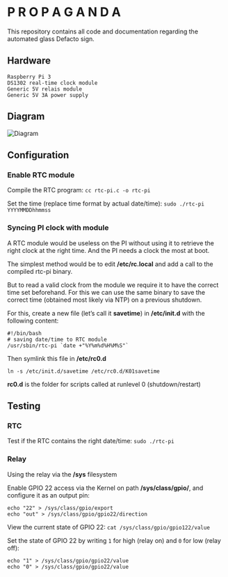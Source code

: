 # P R O P A G A N D A

This repository contains all code and documentation regarding the automated glass Defacto sign.

## Hardware

```
Raspberry Pi 3
DS1302 real-time clock module
Generic 5V relais module
Generic 5V 3A power supply
```

## Diagram
![Diagram](diagram.png)

## Configuration
### Enable RTC module
 
Compile the RTC program:
`cc rtc-pi.c -o rtc-pi`

Set the time (replace time format by actual date/time):
`sudo ./rtc-pi YYYYMMDDhhmmss`

### Syncing PI clock with module
A RTC module would be useless on the PI without using it to retrieve the right clock at the right time. And the PI needs a clock the most at boot.

The simplest method would be to edit **/etc/rc.local** and add a call to the compiled rtc-pi binary.

But to read a valid clock from the module we require it to have the correct time set beforehand. For this we can use the same binary to save the correct time (obtained most likely via NTP) on a previous shutdown.

For this, create a new file (let’s call it **savetime**) in **/etc/init.d** with the following content:

```
#!/bin/bash
# saving date/time to RTC module
/usr/sbin/rtc-pi `date +"%Y%m%d%H%M%S"`
```

Then symlink this file in **/etc/rc0.d**

`ln -s /etc/init.d/savetime /etc/rc0.d/K01savetime`

**rc0.d** is the folder for scripts called at runlevel 0 (shutdown/restart)


## Testing

### RTC
Test if the RTC contains the right date/time:
`sudo ./rtc-pi`

### Relay
Using the relay via the **/sys** filesystem

Enable GPIO 22 access via the Kernel on path **/sys/class/gpio/**, and configure it as an output pin:
```
echo "22" > /sys/class/gpio/export
echo "out" > /sys/class/gpio/gpio22/direction
```

View the current state of GPIO 22:
`cat /sys/class/gpio/gpio122/value`

Set the state of GPIO 22 by writing `1` for high (relay on) and `0` for low (relay off):
```
echo "1" > /sys/class/gpio/gpio22/value
echo "0" > /sys/class/gpio/gpio22/value
```
